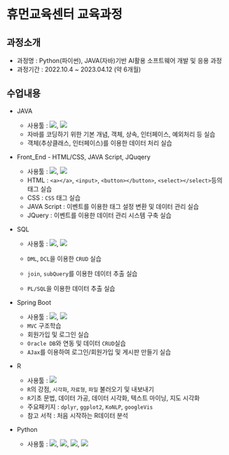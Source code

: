 # 휴먼교육센터 교육과정
## 과정소개
- 과정명 : Python(파이썬), JAVA(자바)기반 AI활용 소프트웨어 개발 및 응용 과정
- 과정기간 : 2022.10.4 ~ 2023.04.12 (약 6개월)

## 수업내용
- JAVA
    - 사용툴 : <img src="https://img.shields.io/badge/EclipseSE-2C2255?style=flat-badge&logo=Eclipse%20IDE&logoColor=white">, <img src="https://img.shields.io/badge/-JDK%20ver%20%3A%2017.0.4.1-auto"/>
    - 자바를 코딩하기 위한 기본 개념, 객체, 상속, 인터페이스, 예외처리 등 실습
    - 객체(추상클래스, 인터페이스)를 이용한 데이터 처리 실습


- Front_End - HTML/CSS, JAVA Script, JQuqery
    - 사용툴 : <img src="https://img.shields.io/badge/Visual%20Studio%20Code-007ACC?style=flat-badge&logo=Visual%20Studio%20Code&logoColor=white"/>, <img src="https://img.shields.io/badge/-ver%20%3A%201.74.1-auto"/>
    - HTML : ```<a></a>```, ```<input>```, ```<button></button>```, ```<select></select>```등의 태그 실습
    - CSS : ```CSS``` 태그 실습
    - JAVA Script : 이벤트를 이용한 태그 설정 변환 및 데이터 관리 실습
    - JQuery : 이벤트를 이용한 데이터 관리 시스템 구축 실습


- SQL
    - 사용툴 : <img src="https://img.shields.io/badge/Oracle-F80000?style=flat-badge&logo=Oracle&logoColor=white">, <img src="https://img.shields.io/badge/-%20ver%20%3A%2011g%20Enterprise%20Edition%20Release%2011.2.0.1.0-auto"/>

    - ```DML```, ```DCL```을 이용한 ```CRUD``` 실습
    - ```join```, ```subQuery```를 이용한 데이터 추출 실습
    - ```PL/SQL```을 이용한 데이터 추출 실습


- Spring Boot
    - 사용툴 : <img src="https://img.shields.io/badge/EclipseEE-2C2255?style=flat-badge&logo=Eclipse%20IDE&logoColor=white">, <img src="https://img.shields.io/badge/-ver%20%3A%202022--09(4.25.0)%20%2F%20JDK%20ver%20%3A%2017.0.4.1-auto"/>
    - ```MVC``` 구조학습
    - 회원가입 및 로그인 실습
    - ```Oracle DB```와 연동 및 데이터 ```CRUD```실습
    - ```AJax```를 이용하여 로그인/회원가입 및 게시판 만들기 실습

- R
    - 사용툴 : <img src="https://img.shields.io/badge/RStudio-75AADB?style=flat-badge&logo=RStudio&logoColor=white">
    - ```R```의 강점, ```시각화```, ```자료형```, ```파일``` 불러오기 및 내보내기
    - ```R```기초 문법, 데이터 가공, 데이터 시각화, 텍스트 마이닝, 지도 시각화
    - 주요패키지 : ```dplyr```, ```ggplot2```, ```KoNLP```, ```googleVis```
    - 참고 서적 : 처음 시작하는 R데이터 분석

- Python
    - 사용툴 : <img src="https://img.shields.io/badge/Python-3776AB?style=flat-badge&logo=Python&logoColor=white">, <img src="https://img.shields.io/badge/Google%20Colab-F9AB00?style=flat-badge&logo=Google%20Colab&logoColor=white">, <img src="https://img.shields.io/badge/Jupyter-F37626?style=flat-badge&logo=Jupyter&logoColor=white">, <img src="https://img.shields.io/badge/PyCharm-000000?style=flat-badge&logo=PyCharm&logoColor=white">
    